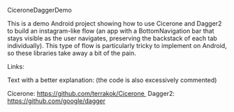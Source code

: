 CiceroneDaggerDemo

This is a demo Android project showing how to use Cicerone and Dagger2 to build an instagram-like flow (an app with a BottomNavigation bar that stays visible as the user navigates, preserving the backstack of each tab individually).
This type of flow is particularly tricky to implement on Android, so these libraries take away a bit of the pain.

Links:

Text with a better explanation:
(the code is also excessively commented)

Cicerone: https://github.com/terrakok/Cicerone 
Dagger2: https://github.com/google/dagger
